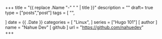 
+++
title = "{{ replace .Name "-" " " | title }}"
description = ""
draft= true
type = ["posts","post"]
tags = [
    "",
    
]
date = {{ .Date }}
categories = [
    "Linux",
]
series = ["Hugo 101"]
[ author ]
  name = "Nahue Dev"
[ github ]
  url = "https://github.com/nahuedev"  
+++
